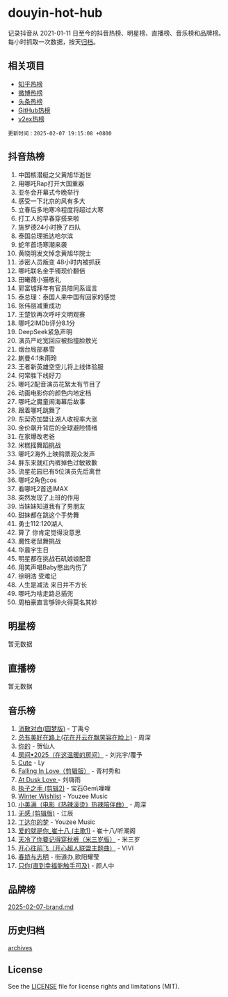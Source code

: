 # douyin-hot-hub

记录抖音从 2021-01-11 日至今的抖音热榜、明星榜、直播榜、音乐榜和品牌榜。每小时抓取一次数据，按天[归档](archives)。

## 相关项目

- [知乎热榜](https://github.com/lonnyzhang423/zhihu-hot-hub)
- [微博热榜](https://github.com/lonnyzhang423/weibo-hot-hub)
- [头条热榜](https://github.com/lonnyzhang423/toutiao-hot-hub)
- [GitHub热榜](https://github.com/lonnyzhang423/github-hot-hub)
- [v2ex热榜](https://github.com/lonnyzhang423/v2ex-hot-hub)


`更新时间：2025-02-07 19:15:08 +0800`

## 抖音热榜

1. 中国核潜艇之父黄旭华逝世
1. 用哪吒Rap打开大国重器
1. 亚冬会开幕式今晚举行
1. 感受一下北京的风有多大
1. 立春后多地寒冷程度将超过大寒
1. 打工人的早春穿搭来啦
1. 施罗德24小时换了四队
1. 泰国总理抵达哈尔滨
1. 蛇年首场寒潮来袭
1. 黄晓明发文悼念黄旭华院士
1. 涉密人员叛变 48小时内被抓获
1. 哪吒联名金手镯现价翻倍
1. 田曦薇小猫敬礼
1. 郭富城拜年有官员陪同系谣言
1. 泰总理：泰国人来中国有回家的感觉
1. 张伟丽减重成功
1. 王楚钦再次呼吁文明观赛
1. 哪吒2IMDb评分8.1分
1. DeepSeek紧急声明
1. 演员严屹宽回应被指撞脸敖光
1. 烟台局部暴雪
1. 蒯曼4:1朱雨玲
1. 王者新英雄空空儿将上线体验服
1. 何常胜下线好刀
1. 哪吒2配音演员花絮太有节目了
1. 动画电影你的颜色内地定档
1. 哪吒之魔童闹海幕后故事
1. 跟着哪吒跳舞了
1. 东契奇加盟让湖人收视率大涨
1. 金价飙升背后的全球避险情绪
1. 在家爆改老爸
1. 米糕摇舞蹈挑战
1. 哪吒2海外上映购票观众发声
1. 胖东来就红内裤掉色过敏致歉
1. 流星花园已有5位演员先后离世
1. 哪吒2角色cos
1. 看哪吒2首选IMAX
1. 突然发现了上班的作用
1. 当妹妹知道我有了男朋友
1. 甜妹都在跳这个手势舞
1. 勇士112:120湖人
1. 算了 你肯定觉得没意思
1. 魔性老鼠舞挑战
1. 华晨宇生日
1. 明星都在挑战石矶娘娘配音
1. 用笑声唱Baby憋出内伤了
1. 徐明浩 受难记
1. 人生是减法 来日并不方长
1. 哪吒为啥走路总插兜
1. 周柏豪直言够钟火得莫名其妙

## 明星榜

暂无数据

## 直播榜

暂无数据

## 音乐榜

1. [消散对白(圆梦版)](https://sf5-hl-cdn-tos.douyinstatic.com/obj/tos-cn-ve-2774/og4jB5I5IizzoZVAAAzWgBMAsMDWoArfwBOiFs) - 丁禹兮
1. [总有美好在路上(花在开云在飘笑容在脸上)](https://sf6-cdn-tos.douyinstatic.com/obj/tos-cn-ve-2774/oU5u7NwtfBIvaNhoQBszOvAlRiAoiWAVVyBMq4) - 周深
1. [你的](https://sf5-hl-cdn-tos.douyinstatic.com/obj/tos-cn-ve-2774/oYuIeKf42jB7sEV6B2upMdpYAgfrQWj0FeRegh) - 贺仙人
1. [房间•2025（在这温暖的房间）](https://sf5-hl-cdn-tos.douyinstatic.com/obj/tos-cn-ve-2774/oMzJcnT8BgIetASeBfwfEeBQVNfACiCifhfZP7g) - 刘兆宇/覆予
1. [Cute](https://sf5-hl-cdn-tos.douyinstatic.com/obj/tos-cn-ve-2774/o4IbIzHWKAAB4wsS5qMBRiiAlEBGTpQRNfFvuo) - Ly
1. [Falling In Love（剪辑版）](https://sf5-hl-cdn-tos.douyinstatic.com/obj/tos-cn-ve-2774/o8ajpA8zzgBPahbBIO8AcKGBLJezFCRd1wfP9f) - 青村秀和
1. [ At Dusk  Love ](https://sf5-hl-cdn-tos.douyinstatic.com/obj/tos-cn-ve-2774/o8CrpCf5CaYgI4ZrtQgMQAFEfuGqNnRSDQAPBc) - 刘嗨雨
1. [执子之手 (剪辑2)](https://sf5-hl-cdn-tos.douyinstatic.com/obj/tos-cn-ve-2774/oUoZLQjCc31XzqsBnBQUNgeKtYPBcgbFDwtfcu) - 宝石Gem\哩哩
1. [Winter Wishlist](https://sf5-hl-cdn-tos.douyinstatic.com/obj/tos-cn-ve-2774/oIIgUOeamCFCVAzxN6MFRLIBlLGpUqQxeeHrLE) - Youzee Music
1. [小美满（电影《热辣滚烫》热辣陪伴曲）](https://sf5-hl-cdn-tos.douyinstatic.com/obj/tos-cn-ve-2774/o0GAn2lSgfZIDUgtevCGDQYnFg4CwnrBaxbTZL) - 周深
1. [无感 (剪辑版)](https://sf5-hl-cdn-tos.douyinstatic.com/obj/tos-cn-ve-2774/o0eIsUzJBDlQaQFC5OFlgbMEZC1TFYBftOBn6p) - 江辰
1. [丁达尔的梦](https://sf5-hl-cdn-tos.douyinstatic.com/obj/tos-cn-ve-2774/oMU3WirUZBVQkAC9ccG5P2IQirziZM2RTInUY) - Youzee Music
1. [爱的就是你_崔十八 (主歌1)](https://sf5-hl-cdn-tos.douyinstatic.com/obj/tos-cn-ve-2774/oI5BO5DhFZ6UTcNCnZaOCBLtZ7WIMQGfgnXf5E) - 崔十八/听潮阁
1. [天冷了你要记得穿秋裤（米三岁版）](https://sf5-hl-cdn-tos.douyinstatic.com/obj/tos-cn-ve-2774/oQlIwVIDWiZ6BQilAorS7MA0AgCkQDvcZAdm1) - 米三岁
1. [开心往前飞（开心超人联盟主题曲）](https://sf3-cdn-tos.douyinstatic.com/obj/tos-cn-ve-2774/9d8fb7c82cf1421fb93a9fe925275e0a) - VIVI
1. [春娇与志明](https://sf5-hl-cdn-tos.douyinstatic.com/obj/tos-cn-ve-2774/e530d8fceb7044b39707d7f9ff54add1) - 街道办,欧阳耀莹
1. [只你(直到幸福能触手可及)](https://sf5-hl-cdn-tos.douyinstatic.com/obj/tos-cn-ve-2774/o0lBkRDzFTeaVSUz3ZZSCBVtZ5DIMQGfgmEAuE) - 颜人中

## 品牌榜

[2025-02-07-brand.md](archives/2025-02-07-brand.md)

## 历史归档

[archives](archives)

## License

See the [LICENSE](LICENSE) file for license rights and limitations (MIT).
